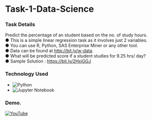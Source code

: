 # Task-1-Data-Science

### Task Details

 Predict the percentage of an student based on the no. of study hours.<br> 
 ● This is a simple linear  regression task as it involves just 2 variables.<br>
 ● You can use R, Python, SAS Enterprise Miner or any other tool.<br> 
 ● Data can be found at http://bit.ly/w-data. <br>
 ● What will be predicted score if a student studies for 9.25 hrs/ day?<br>
 ● Sample Solution : https://bit.ly/2HxiGGJ 
 
 
 ### Technology Used
 
 * ![Python](https://img.shields.io/badge/python-3670A0?style=for-the-badge&logo=python&logoColor=ffdd54)
 * ![Jupyter Notebook](https://img.shields.io/badge/jupyter-%23FA0F00.svg?style=for-the-badge&logo=jupyter&logoColor=white)
 
 ### Demo.
 
 [![YouTube](https://img.shields.io/badge/YouTube-%23FF0000.svg?style=for-the-badge&logo=YouTube&logoColor=white)](https://www.youtube.com/watch?v=Azqf2sIaZXU&list=PLKlw4lXUW9m5vZM49Dp_2HHioHWu6_GNr)
